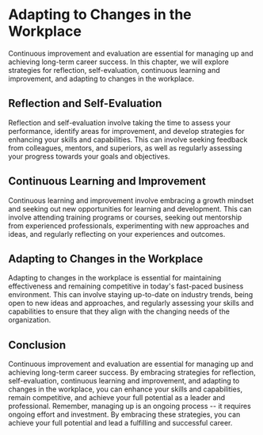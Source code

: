 # Adapting to Changes in the Workplace

Continuous improvement and evaluation are essential for managing up and achieving long-term career success. In this chapter, we will explore strategies for reflection, self-evaluation, continuous learning and improvement, and adapting to changes in the workplace.

Reflection and Self-Evaluation
------------------------------

Reflection and self-evaluation involve taking the time to assess your performance, identify areas for improvement, and develop strategies for enhancing your skills and capabilities. This can involve seeking feedback from colleagues, mentors, and superiors, as well as regularly assessing your progress towards your goals and objectives.

Continuous Learning and Improvement
-----------------------------------

Continuous learning and improvement involve embracing a growth mindset and seeking out new opportunities for learning and development. This can involve attending training programs or courses, seeking out mentorship from experienced professionals, experimenting with new approaches and ideas, and regularly reflecting on your experiences and outcomes.

Adapting to Changes in the Workplace
------------------------------------

Adapting to changes in the workplace is essential for maintaining effectiveness and remaining competitive in today's fast-paced business environment. This can involve staying up-to-date on industry trends, being open to new ideas and approaches, and regularly assessing your skills and capabilities to ensure that they align with the changing needs of the organization.

Conclusion
----------

Continuous improvement and evaluation are essential for managing up and achieving long-term career success. By embracing strategies for reflection, self-evaluation, continuous learning and improvement, and adapting to changes in the workplace, you can enhance your skills and capabilities, remain competitive, and achieve your full potential as a leader and professional. Remember, managing up is an ongoing process -- it requires ongoing effort and investment. By embracing these strategies, you can achieve your full potential and lead a fulfilling and successful career.
